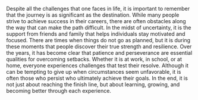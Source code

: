 Despite all the challenges that one faces in life, it is important to remember that the journey is as significant as the destination. While many people strive to achieve success in their careers, there are often obstacles along the way that can make the path difficult. In the midst of uncertainty, it is the support from friends and family that helps individuals stay motivated and focused. There are times when things do not go as planned, but it is during these moments that people discover their true strength and resilience. Over the years, it has become clear that patience and perseverance are essential qualities for overcoming setbacks. Whether it is at work, in school, or at home, everyone experiences challenges that test their resolve. Although it can be tempting to give up when circumstances seem unfavorable, it is often those who persist who ultimately achieve their goals. In the end, it is not just about reaching the finish line, but about learning, growing, and becoming better through each experience.
